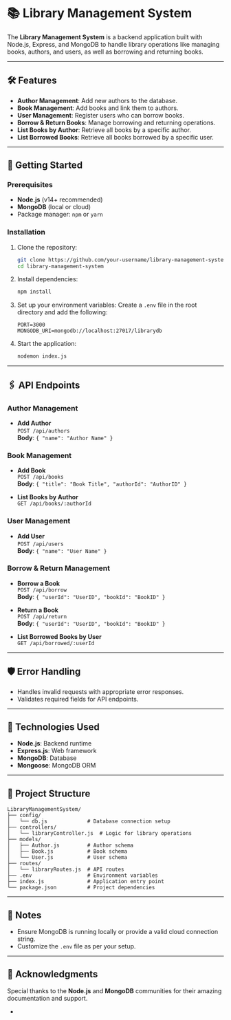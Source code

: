 # 📚 Library Management System

The **Library Management System** is a backend application built with Node.js, Express, and MongoDB to handle library operations like managing books, authors, and users, as well as borrowing and returning books.

---

## 🛠 Features

- **Author Management**: Add new authors to the database.
- **Book Management**: Add books and link them to authors.
- **User Management**: Register users who can borrow books.
- **Borrow & Return Books**: Manage borrowing and returning operations.
- **List Books by Author**: Retrieve all books by a specific author.
- **List Borrowed Books**: Retrieve all books borrowed by a specific user.

---

## 🚀 Getting Started

### Prerequisites

- **Node.js** (v14+ recommended)
- **MongoDB** (local or cloud)
- Package manager: `npm` or `yarn`

### Installation

1. Clone the repository:
   ```bash
   git clone https://github.com/your-username/library-management-system.git
   cd library-management-system
   ```

2. Install dependencies:
   ```bash
   npm install
   ```

3. Set up your environment variables:
   Create a `.env` file in the root directory and add the following:
   ```env
   PORT=3000
   MONGODB_URI=mongodb://localhost:27017/librarydb
   ```

4. Start the application:
   ```bash
   nodemon index.js
   ```

---

## 🖇 API Endpoints

### **Author Management**
- **Add Author**  
  `POST /api/authors`  
  **Body**: `{ "name": "Author Name" }`

### **Book Management**
- **Add Book**  
  `POST /api/books`  
  **Body**: `{ "title": "Book Title", "authorId": "AuthorID" }`

- **List Books by Author**  
  `GET /api/books/:authorId`

### **User Management**
- **Add User**  
  `POST /api/users`  
  **Body**: `{ "name": "User Name" }`

### **Borrow & Return Management**
- **Borrow a Book**  
  `POST /api/borrow`  
  **Body**: `{ "userId": "UserID", "bookId": "BookID" }`

- **Return a Book**  
  `POST /api/return`  
  **Body**: `{ "userId": "UserID", "bookId": "BookID" }`

- **List Borrowed Books by User**  
  `GET /api/borrowed/:userId`

---

## 🛡 Error Handling

- Handles invalid requests with appropriate error responses.
- Validates required fields for API endpoints.

---

## 🌟 Technologies Used

- **Node.js**: Backend runtime
- **Express.js**: Web framework
- **MongoDB**: Database
- **Mongoose**: MongoDB ORM

---

## 📂 Project Structure

```plaintext
LibraryManagementSystem/
├── config/
│   └── db.js             # Database connection setup
├── controllers/
│   └── libraryController.js  # Logic for library operations
├── models/
│   ├── Author.js         # Author schema
│   ├── Book.js           # Book schema
│   └── User.js           # User schema
├── routes/
│   └── libraryRoutes.js  # API routes
├── .env                  # Environment variables
├── index.js              # Application entry point
└── package.json          # Project dependencies
```

---

## 📝 Notes

- Ensure MongoDB is running locally or provide a valid cloud connection string.
- Customize the `.env` file as per your setup.


---

## 🏅 Acknowledgments

Special thanks to the **Node.js** and **MongoDB** communities for their amazing documentation and support.

-